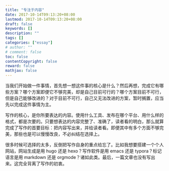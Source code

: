 ```yaml
---
title: "专注于内容"
date: 2017-10-14T09:13:20+08:00
lastmod: 2017-10-14T09:13:20+08:00
draft: false
keywords: []
description: ""
tags: []
categories: ["essay"]
# author: ""
# comment: false
toc: false
contentCopyright: false
reward: false
mathjax: false
---
```

当我们开始做一件事情，首先想一想这件事的核心是什么？然后再想，完成它有哪些方案？哪个方案即便它不够完美，却是自己目前可行的？哪个方案目前不可行，但是自己能够改进的？对于目前不可行，自己又无法改进的方案，暂时搁置，应当先以完成这件事情为主。

<!--more-->

写作的核心，是你所要表达的内容。使用什么工具、发布在哪个平台、用什么样的格式，都是次要的。只要想表达的内容完整了、准确了，读者看的明白，那么就算完成了写作的首要目标：把内容写出来，并给读者看。即便其中有多个方面不够完美，那些也是可以慢慢改良，不必纠结在选择上。

很多时候可选择的太多，反倒把写作自身的重点给忘了。比如我想要搭建一个个人网站，网站生成是用 hugo 还是 hexo？写作软件是用 emacs 还是 typora？标记语言是用 markdown 还是 orgmode？诸如此类。最后，一篇文章也没有写出来。这完全背离了写作的初衷。

